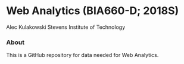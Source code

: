 # Web Analytics (BIA660-D; 2018S)

Alec Kulakowski
Stevens Institute of Technology

### About

This is a GitHub repository for data needed for Web Analytics.

